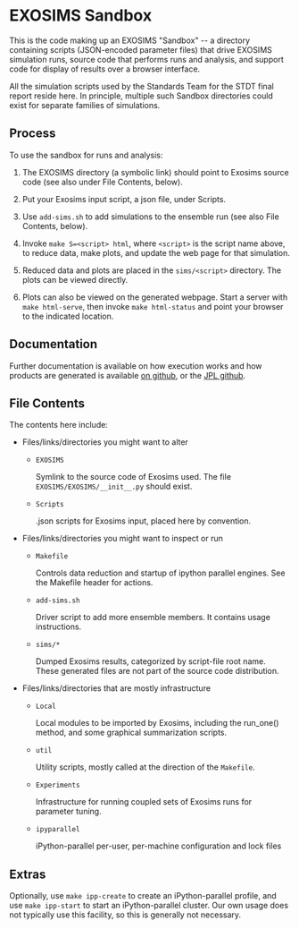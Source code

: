 # EXOSIMS Sandbox

This is the code making up an EXOSIMS "Sandbox" -- a directory containing
scripts (JSON-encoded parameter files) that drive EXOSIMS simulation runs,
source code that performs runs and analysis, and support code for display
of results over a browser interface.

All the simulation scripts used by the Standards Team for the STDT final
report reside here.  In principle, multiple such Sandbox directories could
exist for separate families of simulations.

## Process

To use the sandbox for runs and analysis:

1. The EXOSIMS directory (a symbolic link) should point to Exosims source code (see also
under File Contents, below).

2. Put your Exosims input script, a json file, under Scripts.

3. Use `add-sims.sh` to add simulations to the ensemble run (see also File Contents, below).

4. Invoke `make S=<script> html`, where `<script>`
is the script name above, to reduce data, make plots, and update the web
page for that simulation.

5.  Reduced data and plots are placed in the `sims/<script>` directory.  The plots can be
viewed directly.

6. Plots can also be viewed on the generated webpage.  Start a server with
`make html-serve`, then invoke `make html-status` and point your
browser to the indicated location.

## Documentation

Further documentation is available on how execution works and how 
products are generated is available [on github](https://turmon.github.io/Exosims-Sandbox/),
or the [JPL github](https://github.jpl.nasa.gov/pages/turmon/EXOSIMS-sandbox/).

## File Contents

The contents here include:

* Files/links/directories you might want to alter
  + `EXOSIMS`     

    Symlink to the source code of Exosims used.  The file `EXOSIMS/EXOSIMS/__init__.py` should exist.

  + `Scripts`     

    .json scripts for Exosims input, placed here by convention.

* Files/links/directories you might want to inspect or run
  + `Makefile`    

    Controls data reduction and startup of ipython parallel engines.  See the Makefile header for actions.

  + `add-sims.sh`

    Driver script to add more ensemble members.  It contains usage instructions.

  + `sims/*`

    Dumped Exosims results, categorized by script-file root
    name.  These generated files are not part of the source code distribution.

* Files/links/directories that are mostly infrastructure

  + `Local`       

    Local modules to be imported by Exosims, including the run_one()
    method, and some graphical summarization scripts.

  + `util`       

    Utility scripts, mostly called at the direction of the `Makefile`.

  + `Experiments`

    Infrastructure for running coupled sets of Exosims runs for parameter tuning.

  + `ipyparallel`

    iPython-parallel per-user, per-machine configuration and lock files

## Extras

Optionally, use `make ipp-create` to create an iPython-parallel profile, 
and use `make ipp-start` to start an iPython-parallel cluster. 
Our own usage does not typically use this facility, so this is generally
not necessary.
 
